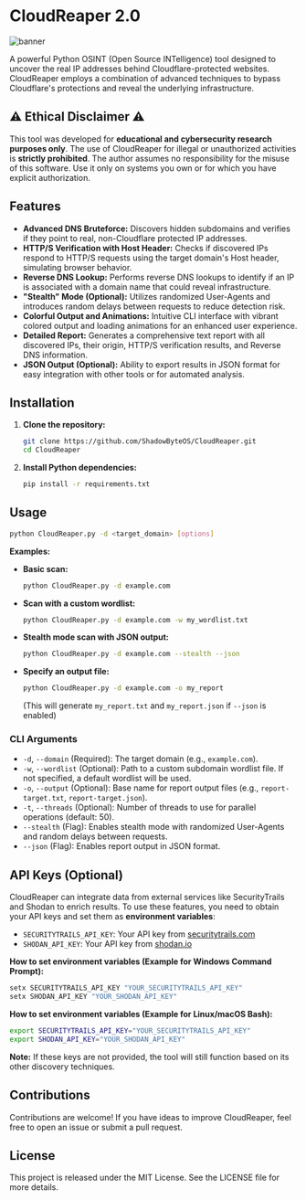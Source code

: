 # CloudReaper 2.0

![banner](https://github.com/user-attachments/assets/5a2be6eb-5eba-47ce-bb44-08d62fdf976e)

A powerful Python OSINT (Open Source INTelligence) tool designed to uncover the real IP addresses behind Cloudflare-protected websites. CloudReaper employs a combination of advanced techniques to bypass Cloudflare's protections and reveal the underlying infrastructure.

## ⚠️ Ethical Disclaimer ⚠️

This tool was developed for **educational and cybersecurity research purposes only**. The use of CloudReaper for illegal or unauthorized activities is **strictly prohibited**. The author assumes no responsibility for the misuse of this software. Use it only on systems you own or for which you have explicit authorization.

## Features

-   **Advanced DNS Bruteforce:** Discovers hidden subdomains and verifies if they point to real, non-Cloudflare protected IP addresses.
-   **HTTP/S Verification with Host Header:** Checks if discovered IPs respond to HTTP/S requests using the target domain's Host header, simulating browser behavior.
-   **Reverse DNS Lookup:** Performs reverse DNS lookups to identify if an IP is associated with a domain name that could reveal infrastructure.
-   **"Stealth" Mode (Optional):** Utilizes randomized User-Agents and introduces random delays between requests to reduce detection risk.
-   **Colorful Output and Animations:** Intuitive CLI interface with vibrant colored output and loading animations for an enhanced user experience.
-   **Detailed Report:** Generates a comprehensive text report with all discovered IPs, their origin, HTTP/S verification results, and Reverse DNS information.
-   **JSON Output (Optional):** Ability to export results in JSON format for easy integration with other tools or for automated analysis.

## Installation

1.  **Clone the repository:**
    ```bash
    git clone https://github.com/ShadowByteOS/CloudReaper.git
    cd CloudReaper
    ```

2.  **Install Python dependencies:**
    ```bash
    pip install -r requirements.txt
    ```

## Usage

```bash
python CloudReaper.py -d <target_domain> [options]
```

**Examples:**

-   **Basic scan:**
    ```bash
    python CloudReaper.py -d example.com
    ```

-   **Scan with a custom wordlist:**
    ```bash
    python CloudReaper.py -d example.com -w my_wordlist.txt
    ```

-   **Stealth mode scan with JSON output:**
    ```bash
    python CloudReaper.py -d example.com --stealth --json
    ```

-   **Specify an output file:**
    ```bash
    python CloudReaper.py -d example.com -o my_report
    ```
    (This will generate `my_report.txt` and `my_report.json` if `--json` is enabled)

### CLI Arguments

-   `-d`, `--domain` (Required): The target domain (e.g., `example.com`).
-   `-w`, `--wordlist` (Optional): Path to a custom subdomain wordlist file. If not specified, a default wordlist will be used.
-   `-o`, `--output` (Optional): Base name for report output files (e.g., `report-target.txt`, `report-target.json`).
-   `-t`, `--threads` (Optional): Number of threads to use for parallel operations (default: 50).
-   `--stealth` (Flag): Enables stealth mode with randomized User-Agents and random delays between requests.
-   `--json` (Flag): Enables report output in JSON format.

## API Keys (Optional)

CloudReaper can integrate data from external services like SecurityTrails and Shodan to enrich results. To use these features, you need to obtain your API keys and set them as **environment variables**:

-   `SECURITYTRAILS_API_KEY`: Your API key from [securitytrails.com](https://securitytrails.com/)
-   `SHODAN_API_KEY`: Your API key from [shodan.io](https://www.shodan.io/)

**How to set environment variables (Example for Windows Command Prompt):**
```bash
setx SECURITYTRAILS_API_KEY "YOUR_SECURITYTRAILS_API_KEY"
setx SHODAN_API_KEY "YOUR_SHODAN_API_KEY"
```

**How to set environment variables (Example for Linux/macOS Bash):**
```bash
export SECURITYTRAILS_API_KEY="YOUR_SECURITYTRAILS_API_KEY"
export SHODAN_API_KEY="YOUR_SHODAN_API_KEY"
```

**Note:** If these keys are not provided, the tool will still function based on its other discovery techniques.

## Contributions

Contributions are welcome! If you have ideas to improve CloudReaper, feel free to open an issue or submit a pull request.

## License

This project is released under the MIT License. See the LICENSE file for more details.

